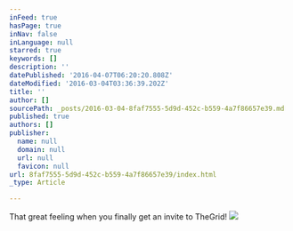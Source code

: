 ```yaml
---
inFeed: true
hasPage: true
inNav: false
inLanguage: null
starred: true
keywords: []
description: ''
datePublished: '2016-04-07T06:20:20.808Z'
dateModified: '2016-03-04T03:36:39.202Z'
title: ''
author: []
sourcePath: _posts/2016-03-04-8faf7555-5d9d-452c-b559-4a7f86657e39.md
published: true
authors: []
publisher:
  name: null
  domain: null
  url: null
  favicon: null
url: 8faf7555-5d9d-452c-b559-4a7f86657e39/index.html
_type: Article

---
```

That great feeling when you finally get an invite to TheGrid!
![](https://the-grid-user-content.s3-us-west-2.amazonaws.com/87214688-4b6b-47b3-8d3f-4b7bde60fac4.png)